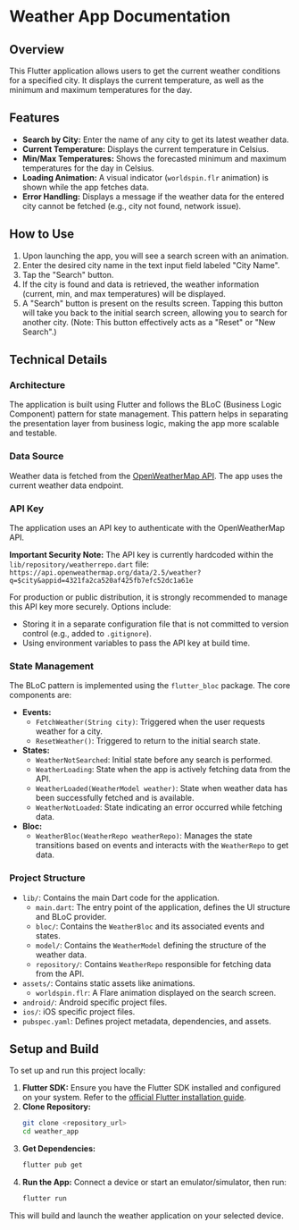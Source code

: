 # Weather App Documentation

## Overview

This Flutter application allows users to get the current weather conditions for a specified city. It displays the current temperature, as well as the minimum and maximum temperatures for the day.

## Features

*   **Search by City:** Enter the name of any city to get its latest weather data.
*   **Current Temperature:** Displays the current temperature in Celsius.
*   **Min/Max Temperatures:** Shows the forecasted minimum and maximum temperatures for the day in Celsius.
*   **Loading Animation:** A visual indicator (`worldspin.flr` animation) is shown while the app fetches data.
*   **Error Handling:** Displays a message if the weather data for the entered city cannot be fetched (e.g., city not found, network issue).

## How to Use

1.  Upon launching the app, you will see a search screen with an animation.
2.  Enter the desired city name in the text input field labeled "City Name".
3.  Tap the "Search" button.
4.  If the city is found and data is retrieved, the weather information (current, min, and max temperatures) will be displayed.
5.  A "Search" button is present on the results screen. Tapping this button will take you back to the initial search screen, allowing you to search for another city. (Note: This button effectively acts as a "Reset" or "New Search".)

## Technical Details

### Architecture

The application is built using Flutter and follows the BLoC (Business Logic Component) pattern for state management. This pattern helps in separating the presentation layer from business logic, making the app more scalable and testable.

### Data Source

Weather data is fetched from the [OpenWeatherMap API](https://openweathermap.org/api). The app uses the current weather data endpoint.

### API Key

The application uses an API key to authenticate with the OpenWeatherMap API.

**Important Security Note:** The API key is currently hardcoded within the `lib/repository/weatherrepo.dart` file:
`https://api.openweathermap.org/data/2.5/weather?q=$city&appid=4321fa2ca520af425fb7efc52dc1a61e`

For production or public distribution, it is strongly recommended to manage this API key more securely. Options include:
*   Storing it in a separate configuration file that is not committed to version control (e.g., added to `.gitignore`).
*   Using environment variables to pass the API key at build time.

### State Management

The BLoC pattern is implemented using the `flutter_bloc` package. The core components are:

*   **Events:**
    *   `FetchWeather(String city)`: Triggered when the user requests weather for a city.
    *   `ResetWeather()`: Triggered to return to the initial search state.
*   **States:**
    *   `WeatherNotSearched`: Initial state before any search is performed.
    *   `WeatherLoading`: State when the app is actively fetching data from the API.
    *   `WeatherLoaded(WeatherModel weather)`: State when weather data has been successfully fetched and is available.
    *   `WeatherNotLoaded`: State indicating an error occurred while fetching data.
*   **Bloc:**
    *   `WeatherBloc(WeatherRepo weatherRepo)`: Manages the state transitions based on events and interacts with the `WeatherRepo` to get data.

### Project Structure

*   `lib/`: Contains the main Dart code for the application.
    *   `main.dart`: The entry point of the application, defines the UI structure and BLoC provider.
    *   `bloc/`: Contains the `WeatherBloc` and its associated events and states.
    *   `model/`: Contains the `WeatherModel` defining the structure of the weather data.
    *   `repository/`: Contains `WeatherRepo` responsible for fetching data from the API.
*   `assets/`: Contains static assets like animations.
    *   `worldspin.flr`: A Flare animation displayed on the search screen.
*   `android/`: Android specific project files.
*   `ios/`: iOS specific project files.
*   `pubspec.yaml`: Defines project metadata, dependencies, and assets.

## Setup and Build

To set up and run this project locally:

1.  **Flutter SDK:** Ensure you have the Flutter SDK installed and configured on your system. Refer to the [official Flutter installation guide](https://flutter.dev/docs/get-started/install).
2.  **Clone Repository:**
    ```bash
    git clone <repository_url>
    cd weather_app
    ```
3.  **Get Dependencies:**
    ```bash
    flutter pub get
    ```
4.  **Run the App:**
    Connect a device or start an emulator/simulator, then run:
    ```bash
    flutter run
    ```

This will build and launch the weather application on your selected device.
